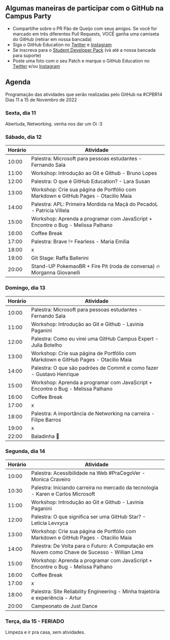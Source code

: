 ## Algumas maneiras de participar com o GitHub na Campus Party 
  - Compartilhe sobre o PR Pão de Queijo com seus amigos. Se você for marcado em três diferentes Pull Requests, VOCÊ ganha uma camiseta do GitHub (retirar em nossa bancada) 
  - Siga o GitHub Education no [Twitter](https://twitter.com/GitHubEducation) e [Instagram](https://www.instagram.com/githubeducation/) 
  - Se inscreva para o [Student Developer Pack](https://education.github.com/pack) (vá até a nossa bancada para suporte) 
  -  Poste uma foto com o seu Patch e marque o GitHub Education no [Twitter](https://twitter.com/GitHubEducation) e/ou [Instagram](https://www.instagram.com/githubeducation/)
  
  
 
## Agenda
 Programação das atividades que serão realizadas pelo GitHub na #CPBR14
Dias 11 a 15 de Novembro de 2022
### Sexta, dia 11
Abertuda, Networking. 
venha nos dar um Oi :3

### Sábado, dia 12

|Horário|Atividade  |
|--|--|
| 10:00| Palestra: Microsoft para pessoas estudantes - Fernando Sala |
| 11:00| Workshop: Introdução ao Git e Github - Bruno Lopes |
| 12:00| Palestra: O que é GitHub Education? - Lara Susan|
| 13:00| Workshop: Crie sua página de Portfólio com Markdown e GitHub Pages - Otacilio Maia|
| 14:00| Palestra: APL: Primeira Mordida na Maçã do PecadoL - Patricia Villela |
| 15:00| Workshop: Aprenda a programar com JavaScript + Encontre o Bug - Melissa Palhano |
| 16:00| Coffee Break |
| 17:00| Palestra: Brave != Fearless - Maria Emilia |
| 18:00| x |
| 19:00| Git Stage: Raffa Ballerini |
| 20:00| Stand-UP PokemaoBR + Fire Pit (roda de conversa) 🔥 Morganna Giovanelli |



### Domingo, dia 13

|Horário|Atividade  |
|--|--|
| 10:00| Palestra: Microsoft para pessoas estudantes - Fernando Sala |
| 11:00| Workshop: Introdução ao Git e Github - Lavinia Paganini |
| 12:00| Palestra: Como eu virei uma GitHub Campus Expert - Julia Botelho |
| 13:00| Workshop: Crie sua página de Portfólio com Markdown e GitHub Pages - Otacilio Maia |
| 14:00| Palestra: O que são padrões de Commit e como fazer - Gustavo Henrique |
| 15:00| Workshop: Aprenda a programar com JavaScript + Encontre o Bug - Melissa Palhano |
| 16:00| Coffee Break |
| 17:00| x |
| 18:00| Palestra: A importância de Networking na carreira - Filipe Barros |
| 19:00| x |
| 22:00| Baladinha 🪩 |


### Segunda, dia 14

|Horário|Atividade  |
|--|--|
| 10:00| Palestra: Acessibilidade na Web #PraCegoVer - Monica Craveiro |
| 10:30| Palestra:  Iniciando carreira no mercado da tecnologia - Karen e Carlos Microsoft |
| 11:00| Workshop: Introdução ao Git e Github - Lavinia Paganini |
| 12:00| Palestra: O que significa ser uma GitHub Star? - Leticia Levxyca |
| 13:00| Workshop: Crie sua página de Portfólio com Markdown e GitHub Pages - Otacilio Maia |
| 14:00| Palestra: De Volta para o Futuro: A Computação em Nuvem como Chave de Sucesso - Willian Lima |
| 15:00| Workshop: Aprenda a programar com JavaScript + Encontre o Bug - Melissa Palhano |
| 16:00| Coffee Break |
| 17:00| x |
| 18:00| Palestra: Site Reliability Engineering - Minha trajetória e experiência - Artur |
| 20:00| Campeonato de Just Dance |


### Terça, dia 15 - FERIADO
Limpeza e ir pra casa, sem atividades.


